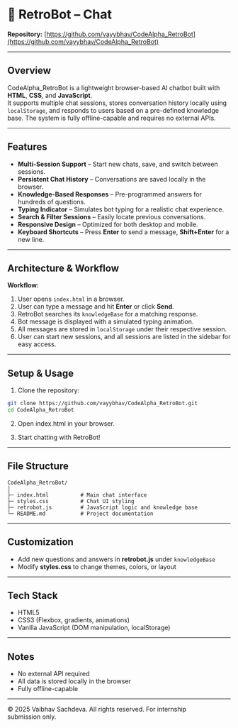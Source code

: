 # 🤖 RetroBot – Chat

**Repository:** [https://github.com/vayybhav/CodeAlpha_RetroBot](https://github.com/vayybhav/CodeAlpha_RetroBot)

---

## Overview

CodeAlpha_RetroBot is a lightweight browser-based AI chatbot built with **HTML**, **CSS**, and **JavaScript**.  
It supports multiple chat sessions, stores conversation history locally using `localStorage`, and responds to users based on a pre-defined knowledge base. The system is fully offline-capable and requires no external APIs.

---

## Features

- **Multi-Session Support** – Start new chats, save, and switch between sessions.
- **Persistent Chat History** – Conversations are saved locally in the browser.
- **Knowledge-Based Responses** – Pre-programmed answers for hundreds of questions.
- **Typing Indicator** – Simulates bot typing for a realistic chat experience.
- **Search & Filter Sessions** – Easily locate previous conversations.
- **Responsive Design** – Optimized for both desktop and mobile.
- **Keyboard Shortcuts** – Press **Enter** to send a message, **Shift+Enter** for a new line.

---


## Architecture & Workflow

**Workflow:**

1. User opens `index.html` in a browser.
2. User can type a message and hit **Enter** or click **Send**.
3. RetroBot searches its `knowledgeBase` for a matching response.
4. Bot message is displayed with a simulated typing animation.
5. All messages are stored in `localStorage` under their respective session.
6. User can start new sessions, and all sessions are listed in the sidebar for easy access.

---

## Setup & Usage

1. Clone the repository:

```bash
git clone https://github.com/vayybhav/CodeAlpha_RetroBot.git
cd CodeAlpha_RetroBot
```

2. Open index.html in your browser.

3. Start chatting with RetroBot!

---

## File Structure

```
CodeAlpha_RetroBot/
│
├─ index.html          # Main chat interface
├─ styles.css          # Chat UI styling
├─ retrobot.js         # JavaScript logic and knowledge base
└─ README.md           # Project documentation
```

---

## Customization

- Add new questions and answers in **retrobot.js** under `knowledgeBase`  
- Modify **styles.css** to change themes, colors, or layout  

---

## Tech Stack

- HTML5  
- CSS3 (Flexbox, gradients, animations)  
- Vanilla JavaScript (DOM manipulation, localStorage)  

---

## Notes

- No external API required  
- All data is stored locally in the browser  
- Fully offline-capable  

---

© 2025 Vaibhav Sachdeva. All rights reserved. For internship submission only.